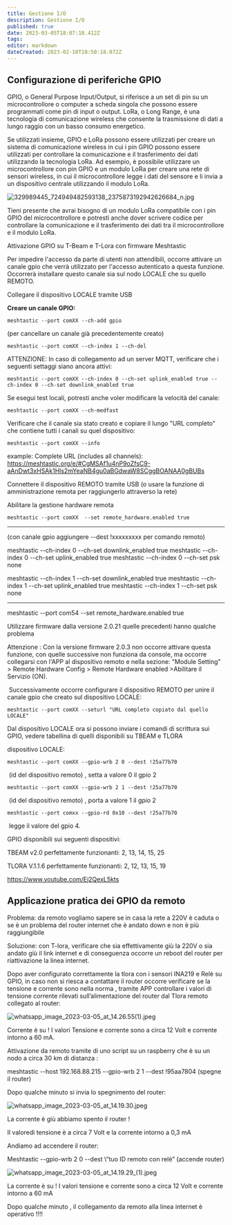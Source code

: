 ```yaml
---
title: Gestione I/O
description: Gestione I/O
published: true
date: 2023-03-05T18:07:10.412Z
tags: 
editor: markdown
dateCreated: 2023-02-10T10:50:18.072Z
---
```


## Configurazione di periferiche GPIO

GPIO, o General Purpose Input/Output, si riferisce a un set di pin su un microcontrollore o computer a scheda singola che possono essere programmati come pin di input o output. LoRa, o Long Range, è una tecnologia di comunicazione wireless che consente la trasmissione di dati a lungo raggio con un basso consumo energetico.

Se utilizzati insieme, GPIO e LoRa possono essere utilizzati per creare un sistema di comunicazione wireless in cui i pin GPIO possono essere utilizzati per controllare la comunicazione e il trasferimento dei dati utilizzando la tecnologia LoRa. Ad esempio, è possibile utilizzare un microcontrollore con pin GPIO e un modulo LoRa per creare una rete di sensori wireless, in cui il microcontrollore legge i dati del sensore e li invia a un dispositivo centrale utilizzando il modulo LoRa.

![329989445_724949482593138_2375873192942626684_n.jpg](/329989445_724949482593138_2375873192942626684_n.jpg)

Tieni presente che avrai bisogno di un modulo LoRa compatibile con i pin GPIO del microcontrollore e potresti anche dover scrivere codice per controllare la comunicazione e il trasferimento dei dati tra il microcontrollore e il modulo LoRa.

Attivazione GPIO su T-Beam e T-Lora con firmware Meshtastic 

Per impedire l'accesso da parte di utenti non attendibili, occorre attivare un canale gpio che verrà utilizzato per l'accesso autenticato a questa funzione. Occorrerà installare questo canale sia sul nodo LOCALE che su quello REMOTO.

Collegare il dispositivo LOCALE tramite USB

**Creare un canale GPIO:**

```plaintext
meshtastic --port comXX --ch-add gpio
```

(per cancellare un canale già precedentemente creato)

```plaintext
meshtastic --port comXX --ch-index 1 --ch-del
```

ATTENZIONE: In caso di collegamento ad un server MQTT, verificare che i seguenti settaggi siano ancora attivi:

```plaintext
meshtastic --port comXX --ch-index 0 --ch-set uplink_enabled true --ch-index 0 --ch-set downlink_enabled true
```

Se esegui test locali, potresti anche voler modificare la velocità del canale:

```plaintext
meshtastic --port comXX --ch-medfast
```

Verificare che il canale sia stato creato e copiare il lungo "URL completo" che contiene tutti i canali su quel dispositivo:

```plaintext
meshtastic --port comXX --info
```

example: Complete URL (includes all channels): https://meshtastic.org/e/#CgMSAf1u4nP9oZfsC9-aAnDwt3xHSAk1Hls2mYeaNB4gu0aBGdwaW8SCggBOANAA0gBUBs

Connettere il dispositivo REMOTO tramite USB (o usare la funzione di amministrazione remota per raggiungerlo attraverso la rete)

Abilitare la gestione hardware remota

```plaintext
meshtastic --port comXX  --set remote_hardware.enabled true
```
--------------------------------------------------------------------
(con canale gpio aggiungere --dest !xxxxxxxxx per comando remoto)

meshtastic --ch-index 0 --ch-set downlink_enabled true
meshtastic --ch-index 0 --ch-set uplink_enabled true
meshtastic --ch-index 0 --ch-set psk none

meshtastic --ch-index 1 --ch-set downlink_enabled true
meshtastic --ch-index 1 --ch-set uplink_enabled true
meshtastic --ch-index 1 --ch-set psk none

----------------------------------------------

meshtastic --port com54  --set remote_hardware.enabled true

Utilizzare firmware dalla versione 2.0.21 quelle precedenti hanno qualche problema

Attenzione : Con la versione firmware 2.0.3 non occorre attivare questa funzione, con quelle successive non funziona da console, ma occorre collegarsi con l'APP al dispositivo remoto e nella sezione: "Module Setting" > Remote Hardware Config > Remote Hardware enabled >Abilitare il Servizio (ON).

 Successivamente occorre configurare il dispositivo REMOTO per unire il canale gpio che creato sul dispositivo LOCALE:

```plaintext
meshtastic --port comXX --seturl "URL completo copiato dal quello LOCALE"
```

Dal dispositivo LOCALE ora si possono inviare i comandi di scrittura sui GPIO, vedere tabellina di quelli disponibili su TBEAM e TLORA

dispositivo LOCALE:

```plaintext
meshtastic --port comXX --gpio-wrb 2 0 --dest !25a77b70 
```

 (id del dispositivo remoto) , setta a valore 0 il gpio 2

```plaintext
meshtastic --port comXX --gpio-wrb 2 1 --dest !25a77b70
```

 (id del dispositivo remoto) , porta a valore 1 il gpio 2

```plaintext
meshtastic --port comxx --gpio-rd 0x10 --dest !25a77b70
```

 legge il valore del gpio 4.

GPIO disponibili sui seguenti dispositivi:

TBEAM v2.0 perfettamente funzionanti: 2, 13, 14, 15, 25

TLORA V.1.1.6 perfettamente funzionanti: 2, 12, 13, 15, 19

https://www.youtube.com/Ej2QexL5kts

## Applicazione pratica dei GPIO da remoto

Problema: da remoto vogliamo sapere se in casa la rete a 220V è caduta o se è un problema del router internet che è andato down e non è più raggiungibile

Soluzione: con T-lora, verificare che sia effettivamente giù la 220V o sia andato giù il link internet e di conseguenza occorre un reboot del router per riattivazione la linea internet.

Dopo aver configurato correttamente la tlora con i sensori INA219 e Relè su GPIO, in caso non si riesca a contattare il router occorre verificare se la tensione e corrente sono nella norma , tramite APP controllare i valori di tensione corrente rilevati sull’alimentazione del router dal Tlora remoto collegato al router:

![whatsapp_image_2023-03-05_at_14.26.55(1).jpeg](/test/whatsapp_image_2023-03-05_at_14.26.55(1).jpeg)

Corrente è su ! I valori Tensione e corrente sono a circa 12 Volt e corrente intorno a 60 mA.

Attivazione da remoto tramite di uno script su un raspberry che è su un nodo a circa 30 km di distanza :

meshtastic --host 192.168.88.215 --gpio-wrb 2 1 --dest \!95aa7804 (spegne il router)

Dopo qualche minuto si invia lo spegnimento del router:

![whatsapp_image_2023-03-05_at_14.19.30.jpeg](/test/whatsapp_image_2023-03-05_at_14.19.30.jpeg)

La corrente è giù abbiamo spento il router ! 

Il valoredi  tensione è a circa 7 Volt e la corrente intorno a 0,3 mA

Andiamo ad accendere il router:

Meshtastic --gpio-wrb 2 0 --dest \”tuo ID remoto con relè” (accende router)

![whatsapp_image_2023-03-05_at_14.19.29_(1).jpeg](/test/whatsapp_image_2023-03-05_at_14.19.29_(1).jpeg)

La corrente è su ! I valori tensione e corrente sono a circa 12 Volt e corrente intorno a 60 mA

Dopo qualche minuto , il collegamento da remoto alla linea internet è operativo !!!!
